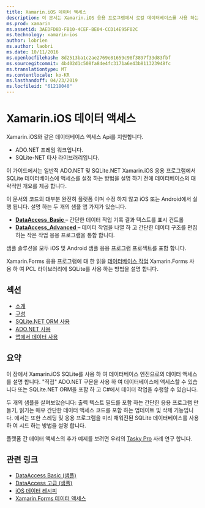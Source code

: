 ```yaml
---
title: Xamarin.iOS 데이터 액세스
description: 이 문서는 Xamarin.iOS 응용 프로그램에서 로컬 데이터베이스를 사용 하는 방법을 설명 하는 가이드에 연결 합니다. 연결 된 콘텐츠 SQLite.NET, ADO.NET 등을 설명합니다.
ms.prod: xamarin
ms.assetid: 3AEDFD8D-FB10-4CEF-BE04-CCD14E95F02C
ms.technology: xamarin-ios
author: lobrien
ms.author: laobri
ms.date: 10/11/2016
ms.openlocfilehash: 8d2513ba1c2ae2769e81659c98f3897f33d83fbf
ms.sourcegitcommit: 4b402d1c508fa84e4fc3171a6e43b811323948fc
ms.translationtype: MT
ms.contentlocale: ko-KR
ms.lasthandoff: 04/23/2019
ms.locfileid: "61218040"
---
```

# <a name="xamarinios-data-access"></a>Xamarin.iOS 데이터 액세스

Xamarin.iOS와 같은 데이터베이스 액세스 Api를 지원합니다.

-  ADO.NET 프레임 워크입니다.
-  SQLite-NET 타사 라이브러리입니다.

이 가이드에서는 일반적 ADO.NET 및 SQLite.NET Xamarin.iOS 응용 프로그램에서 SQLite 데이터베이스에 액세스를 설정 하는 방법을 설명 하기 전에 데이터베이스의 대략적인 개요를 제공 합니다. 

이 문서의 코드의 대부분 완전히 플랫폼 이며 수정 하지 않고 iOS 또는 Android에서 실행 됩니다. 설명 하는 두 개의 샘플 앱 가지가 있습니다.

-  [**DataAccess_Basic** ](https://github.com/xamarin/mobile-samples/tree/master/DataAccess/Basic) – 간단한 데이터 작업 기록 결과 텍스트를 표시 컨트롤
-  [**DataAccess_Advanced** ](https://github.com/xamarin/mobile-samples/tree/master/DataAccess/Advanced) – 데이터 작업을 나열 하 고 간단한 데이터 구조를 편집 하는 작은 작업 응용 프로그램을 통합 합니다.

샘플 솔루션을 모두 iOS 및 Android 샘플 응용 프로그램 프로젝트를 포함 합니다.

Xamarin.Forms 응용 프로그램에 대 한 읽을 [데이터베이스 작업](~/xamarin-forms/app-fundamentals/databases.md) Xamarin.Forms 사용 하 여 PCL 라이브러리에 SQLite를 사용 하는 방법을 설명 합니다.

## <a name="sections"></a>섹션

-  [소개](introduction.md)
-  [구성](configuration.md)
-  [SQLite.NET ORM 사용](using-sqlite-orm.md)
-  [ADO.NET 사용](using-adonet.md)
-  [앱에서 데이터 사용](using-data-in-an-app.md)

## <a name="summary"></a>요약

이 장에서 Xamarin.iOS SQLite를 사용 하 여 데이터베이스 엔진으로의 데이터 액세스를 설명 합니다. "직접" ADO.NET 구문을 사용 하 여 데이터베이스에 액세스할 수 있습니다 또는 SQLite.NET ORM을 포함 하 고 C#에서 데이터 작업을 수행할 수 있습니다.

두 개의 샘플을 살펴보았습니다: 출력 텍스트 필드를 포함 하는 간단한 응용 프로그램 만들기, 읽기는 매우 간단한 데이터 액세스 코드를 포함 하는 업데이트 및 삭제 기능입니다. 에서는 또한 스레딩 및 응용 프로그램을 미리 채워진된 SQLite 데이터베이스를 사용 하 여 시드 하는 방법을 설명 합니다.

플랫폼 간 데이터 액세스의 추가 예제를 보려면 우리의 [Tasky Pro](~/cross-platform/app-fundamentals/building-cross-platform-applications/case-study-tasky.md) 사례 연구 합니다.

## <a name="related-links"></a>관련 링크

- [DataAccess Basic (샘플)](https://github.com/xamarin/mobile-samples/tree/master/DataAccess/Basic)
- [DataAccess 고급 (샘플)](https://github.com/xamarin/mobile-samples/tree/master/DataAccess/Advanced)
- [iOS 데이터 레시피](https://github.com/xamarin/recipes/tree/master/Recipes/ios/data/sqlite)
- [Xamarin.Forms 데이터 액세스](~/xamarin-forms/app-fundamentals/databases.md)
